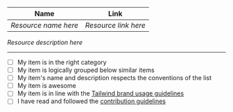 | Name                 | Link                 |
| -------------------- | -------------------- |
| _Resource name here_ | _Resource link here_ |

_Resource description here_

---

- [ ] My item is in the right category
- [ ] My item is logically grouped below similar items
- [ ] My item's name and description respects the conventions of the list
- [ ] My item is awesome
- [ ] My item is in line with the [Tailwind brand usage guidelines](https://tailwindcss.com/brand#usage)
- [ ] I have read and followed the [contribution guidelines](https://github.com/aniftyco/awesome-tailwindcss/blob/master/.github/CONTRIBUTING.md)
